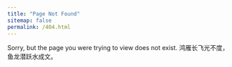 ```yaml
---
title: "Page Not Found"
sitemap: false
permalink: /404.html
---
```


Sorry, but the page you were trying to view does not exist.
鸿雁长飞光不度，鱼龙潜跃水成文。